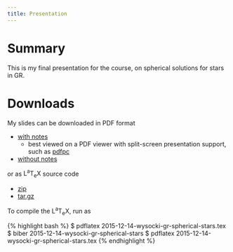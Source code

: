 ```yaml
---
title: Presentation
---
```


# Summary

This is my final presentation for the course, on spherical solutions for stars in GR.


# Downloads

My slides can be downloaded in PDF format

- [with notes]({{site.baseurl}}/presentation/2015-12-14-wysocki-gr-spherical-stars.pdf)
    - best viewed on a PDF viewer with split-screen presentation support,
      such as [pdfpc](https://davvil.github.io/pdfpc/)
- [without notes]({{site.baseurl}}/presentation/2015-12-14-wysocki-gr-spherical-stars__no-notes__.pdf)

or as <span class="latex">L<sup>a</sup>T<sub>e</sub>X</span> source code

- [zip]()
- [tar.gz]()

To compile the <span class="latex">L<sup>a</sup>T<sub>e</sub>X</span>, run as

{% highlight bash %}
$ pdflatex 2015-12-14-wysocki-gr-spherical-stars.tex
$ biber 2015-12-14-wysocki-gr-spherical-stars
$ pdflatex 2015-12-14-wysocki-gr-spherical-stars.tex
{% endhighlight %}
